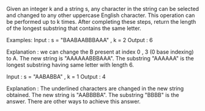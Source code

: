 Given an integer k and a string s, any character in the string can be selected and changed to any other uppercase English character. This operation can be performed up to k times. After completing these steps, return the length of the longest substring that contains the same letter.

Examples:
Input : s = "BAABAABBBAAA" , k = 2
Output : 6

Explanation : we can change the B present at index 0 , 3 (0 base indexing) to A.
The new string is "AAAAAABBBAAA".
The substring "AAAAAA" is the longest substring having same letter with length 6.



Input : s = "AABABBA" , k = 1
Output : 4

Explanation : The underlined characters are changed in the new string obtained.
The new string is "AABBBBA". The substring "BBBB" is the answer.
There are other ways to achieve this answer.
